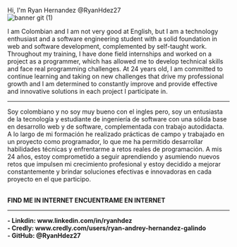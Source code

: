 Hi, I'm Ryan Hernandez
@RyanHdez27
<br>
![banner git (1)](https://github.com/user-attachments/assets/96a39c08-a93c-48c6-9b1d-644825bc1af8)

I am Colombian and I am not very good at English, but I am a technology enthusiast and a software engineering student with a solid foundation in web and software development, complemented by self-taught work. Throughout my training, I have done field internships and worked on a project as a programmer, which has allowed me to develop technical skills and face real programming challenges.
At 24 years old, I am committed to continue learning and taking on new challenges that drive my professional growth and I am determined to constantly improve and provide effective and innovative solutions in each project I participate in.
<br><hr>
Soy colombiano y no soy muy bueno con el ingles pero, soy un entusiasta de la tecnología y estudiante de ingeniería de software con una sólida base en desarrollo web y de software, complementada con trabajo autodidacta. A lo largo de mi formación he realizado prácticas de campo y trabajado en un proyecto como programador, lo que me ha permitido desarrollar habilidades técnicas y enfrentarme a retos reales de programación.
A mis 24 años, estoy comprometido a seguir aprendiendo y asumiendo nuevos retos que impulsen mi crecimiento profesional y estoy decidido a mejorar constantemente y brindar soluciones efectivas e innovadoras en cada proyecto en el que participo.

<br>
<b>FIND ME IN INTERNET<b>    <b>ENCUENTRAME EN INTERNET<b>
<hr>
- Linkdin: www.linkedin.com/in/ryanhdez <br>
- Credly: www.credly.com/users/ryan-andrey-hernandez-galindo <br>
- GitHub: @RyanHdez27
